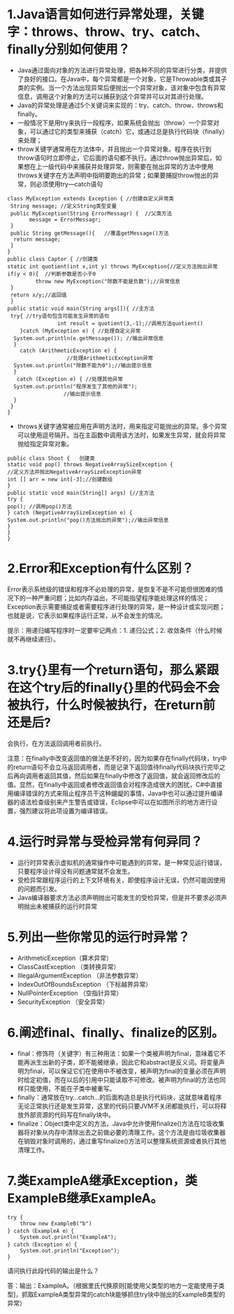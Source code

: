 # 1.Java语言如何进行异常处理，关键字：throws、throw、try、catch、finally分别如何使用？
* Java通过面向对象的方法进行异常处理，把各种不同的异常进行分类，并提供了良好的接口。在Java中，每个异常都是一个对象，它是Throwable类或其子类的实例。当一个方法出现异常后便抛出一个异常对象，该对象中包含有异常信息，调用这个对象的方法可以捕获到这个异常并可以对其进行处理。
* Java的异常处理是通过5个关键词来实现的：try、catch、throw、throws和finally。
* 一般情况下是用try来执行一段程序，如果系统会抛出（throw）一个异常对象，可以通过它的类型来捕获（catch）它，或通过总是执行代码块（finally）来处理；
* throw关键字通常用在方法体中，并且抛出一个异常对象。程序在执行到throw语句时立即停止，它后面的语句都不执行。通过throw抛出异常后，如果想在上一级代码中来捕获并处理异常，则需要在抛出异常的方法中使用throws关键字在方法声明中指明要跑出的异常；如果要捕捉throw抛出的异常，则必须使用try—catch语句
```
class MyException extends Exception { //创建自定义异常类
 String message; //定义String类型变量
 public MyException(String ErrorMessagr) {  //父类方法
       message = ErrorMessagr;
 }
 public String getMessage(){   //覆盖getMessage()方法
  return message;
 }
}
public class Captor { //创建类
static int quotient(int x,int y) throws MyException{//定义方法抛出异常
if(y < 0){  //判断参数是否小于0
         throw new MyException("除数不能是负数");//异常信息
 }
 return x/y;//返回值
 }
public static void main(String args[]){ //主方法
 try{ //try语句包含可能发生异常的语句
                int result = quotient(3,-1);//调用方法quotient()
    }catch (MyException e) { //处理自定义异常
  System.out.println(e.getMessage()); //输出异常信息
  }
    catch (ArithmeticException e) {
                   //处理ArithmeticException异常
  System.out.println("除数不能为0");//输出提示信息
  }
   catch (Exception e) { //处理其他异常
  System.out.println("程序发生了其他的异常");
                  //输出提示信息
  }
 }
}
```

* throws关键字通常被应用在声明方法时，用来指定可能抛出的异常。多个异常可以使用逗号隔开。当在主函数中调用该方法时，如果发生异常，就会将异常抛给指定异常对象。
```
public class Shoot {   创建类
static void pop() throws NegativeArraySizeException {
//定义方法并抛出NegativeArraySizeException异常
int [] arr = new int[-3];//创建数组
}
public static void main(String[] args) {//主方法
try { 
pop(); //调用pop()方法
} catch (NegativeArraySizeException e) {
System.out.println("pop()方法抛出的异常");//输出异常信息
}
}
}
```


# 2.Error和Exception有什么区别？
Error表示系统级的错误和程序不必处理的异常，是恢复不是不可能但很困难的情况下的一种严重问题；比如内存溢出，不可能指望程序能处理这样的情况；Exception表示需要捕捉或者需要程序进行处理的异常，是一种设计或实现问题；也就是说，它表示如果程序运行正常，从不会发生的情况。

提示：用递归编写程序时一定要牢记两点：1. 递归公式；2. 收敛条件（什么时候就不再继续递归）。

# 3.try{}里有一个return语句，那么紧跟在这个try后的finally{}里的代码会不会被执行，什么时候被执行，在return前还是后?
会执行，在方法返回调用者前执行。

注意：在finally中改变返回值的做法是不好的，因为如果存在finally代码块，try中的return语句不会立马返回调用者，而是记录下返回值待finally代码块执行完毕之后再向调用者返回其值，然后如果在finally中修改了返回值，就会返回修改后的值。显然，在finally中返回或者修改返回值会对程序造成很大的困扰，C#中直接用编译错误的方式来阻止程序员干这种龌龊的事情，Java中也可以通过提升编译器的语法检查级别来产生警告或错误，Eclipse中可以在如图所示的地方进行设置，强烈建议将此项设置为编译错误。

# 4.运行时异常与受检异常有何异同？
* 运行时异常表示虚拟机的通常操作中可能遇到的异常，是一种常见运行错误，只要程序设计得没有问题通常就不会发生。
* 受检异常跟程序运行的上下文环境有关，即使程序设计无误，仍然可能因使用的问题而引发。
* Java编译器要求方法必须声明抛出可能发生的受检异常，但是并不要求必须声明抛出未被捕获的运行时异常

# 5.列出一些你常见的运行时异常？
- ArithmeticException（算术异常）
- ClassCastException （类转换异常）
- IllegalArgumentException （非法参数异常）
- IndexOutOfBoundsException （下标越界异常）
- NullPointerException （空指针异常）
- SecurityException （安全异常）

# 6.阐述final、finally、finalize的区别。
- final：修饰符（关键字）有三种用法：如果一个类被声明为final，意味着它不能再派生出新的子类，即不能被继承，因此它和abstract是反义词。将变量声明为final，可以保证它们在使用中不被改变，被声明为final的变量必须在声明时给定初值，而在以后的引用中只能读取不可修改。被声明为final的方法也同样只能使用，不能在子类中被重写。
- finally：通常放在try…catch…的后面构造总是执行代码块，这就意味着程序无论正常执行还是发生异常，这里的代码只要JVM不关闭都能执行，可以将释放外部资源的代码写在finally块中。
- finalize：Object类中定义的方法，Java中允许使用finalize()方法在垃圾收集器将对象从内存中清除出去之前做必要的清理工作。这个方法是由垃圾收集器在销毁对象时调用的，通过重写finalize()方法可以整理系统资源或者执行其他清理工作。

# 7.类ExampleA继承Exception，类ExampleB继承ExampleA。

```
try {
    throw new ExampleB("b")
} catch（ExampleA e）{
    System.out.println("ExampleA");
} catch（Exception e）{
    System.out.println("Exception");
}
```
请问执行此段代码的输出是什么？

答：输出：ExampleA。（根据里氏代换原则[能使用父类型的地方一定能使用子类型]，抓取ExampleA类型异常的catch块能够抓住try块中抛出的ExampleB类型的异常）